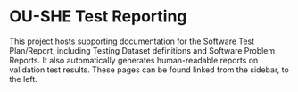 # OU-SHE Test Reporting

This project hosts supporting documentation for the Software Test Plan/Report, including Testing Dataset definitions and
Software Problem Reports. It also automatically generates human-readable reports on validation test results. These pages
can be found linked from the sidebar, to the left.
